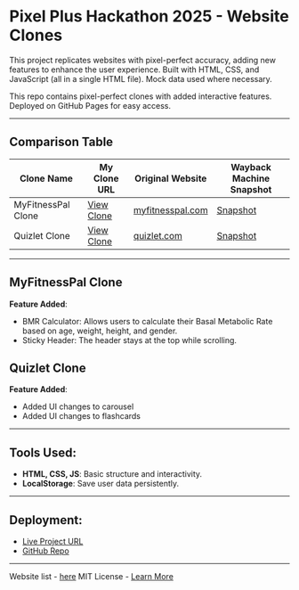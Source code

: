 # Pixel Plus Hackathon 2025 - Website Clones

This project replicates websites with pixel-perfect accuracy, adding new features to enhance the user experience. Built with HTML, CSS, and JavaScript (all in a single HTML file). Mock data used where necessary.

This repo contains pixel-perfect clones with added interactive features. Deployed on GitHub Pages for easy access.

---

## Comparison Table

| Clone Name         | My Clone URL | Original Website | Wayback Machine Snapshot |
|--------------------|--------------|------------------|---------------------------|
| MyFitnessPal Clone | [View Clone](https://shivankursharma018.github.io/pixel-plus/my-fitness-pal) | [myfitnesspal.com](https://www.myfitnesspal.com/) | [Snapshot](https://web.archive.org/web/20250410071203/https://www.myfitnesspal.com/) |
| Quizlet Clone      | [View Clone](https://shivankursharma018.github.io/pixel-plus/quizlet) | [quizlet.com](https://quizlet.com/) | [Snapshot](https://web.archive.org/web/20240410071203/https://quizlet.com/) |

---

## MyFitnessPal Clone
**Feature Added**:
- BMR Calculator: Allows users to calculate their Basal Metabolic Rate based on age, weight, height, and gender.
- Sticky Header: The header stays at the top while scrolling.

## Quizlet Clone
**Feature Added**: 
- Added UI changes to carousel
- Added UI changes to flashcards

---

## Tools Used:
- **HTML, CSS, JS**: Basic structure and interactivity.
- **LocalStorage**: Save user data persistently.

---

## Deployment:
- [Live Project URL](https://shivankursharma018.github.io/pixel-plus/)
- [GitHub Repo](https://github.com/shivankursharma018/pixel-plus/)

---

Website list - [here](https://docs.google.com/document/d/1smmL74_PG7z8vskWcjXG9nZJmebSbM51Xi99U6niIXM/)
MIT License - [Learn More](https://opensource.org/licenses/MIT)
